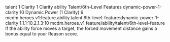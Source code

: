 <ability>
  <metadata>
    <class>talent</class>
    <cost>1 Clarity</cost>
    <cost_amount>1</cost_amount>
    <cost_resource>Clarity</cost_resource>
    <feature_type>ability</feature_type>
    <file_dpath>Talent/6th-Level Features</file_dpath>
    <item_id>dynamic-power-1-clarity</item_id>
    <item_index>10</item_index>
    <item_name>Dynamic Power (1 Clarity)</item_name>
    <level>6</level>
    <scc>mcdm.heroes.v1:feature.ability.talent.6th-level-feature:dynamic-power-1-clarity</scc>
    <scdc>1.1.1:10.2.1.3:10</scdc>
    <source>mcdm.heroes.v1</source>
    <type>feature/ability/talent/6th-level-feature</type>
  </metadata>
  <effects>
    <effect type="mundane">If the ability force moves a target, the forced movement distance gains a bonus equal to your Reason score.</effect>
  </effects>
</ability>
